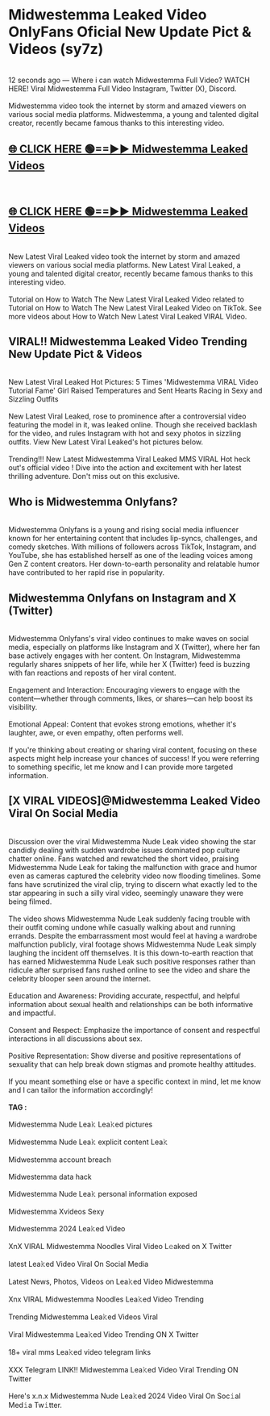 # Midwestemma Leaked Video OnlyFans Oficial New Update Pict & Videos (sy7z)
<br>
12 seconds ago — Where i can watch Midwestemma Full Video? WATCH HERE! Viral Midwestemma Full Video Instagram, Twitter (X), Discord.
<br><br>
Midwestemma video took the internet by storm and amazed viewers on various social media platforms. Midwestemma, a young and talented digital creator, recently became famous thanks to this interesting video.
<br>
<h2><a href="https://play.trustnlinepharmacy.us?title=Midwestemma">🌐 CLICK HERE 🟢==►► Midwestemma Leaked Videos</a></h2>
<br>
<h2><a href="https://play.trustnlinepharmacy.us?title=Midwestemma">🌐 CLICK HERE 🟢==►► Midwestemma Leaked Videos</a></h2>
<br>
New Latest Viral Leaked video took the internet by storm and amazed viewers on various social media platforms. New Latest Viral Leaked, a young and talented digital creator, recently became famous thanks to this interesting video.
<br><br>
Tutorial on How to Watch The New Latest Viral Leaked Video related to Tutorial on How to Watch The New Latest Viral Leaked Video on TikTok. See more videos about How to Watch New Latest Viral Leaked VIRAL Video.
<br>
<h2>VIRAL!! Midwestemma Leaked Video Trending New Update Pict & Videos</h2>
<br>
New Latest Viral Leaked Hot Pictures: 5 Times 'Midwestemma VIRAL Video Tutorial Fame' Girl Raised Temperatures and Sent Hearts Racing in Sexy and Sizzling Outfits
<br><br>
New Latest Viral Leaked, rose to prominence after a controversial video featuring the model in it, was leaked online. Though she received backlash for the video, and rules Instagram with hot and sexy photos in sizzling outfits. View New Latest Viral Leaked's hot pictures below.
<br><br>
Trending!!! New Latest Midwestemma Viral Leaked MMS VIRAL Hot heck out's official video ! Dive into the action and excitement with her latest thrilling adventure. Don't miss out on this exclusive.
<br>
<h2>Who is Midwestemma Onlyfans?</h2>
<br>
Midwestemma Onlyfans is a young and rising social media influencer known for her entertaining content that includes lip-syncs, challenges, and comedy sketches. With millions of followers across TikTok, Instagram, and YouTube, she has established herself as one of the leading voices among Gen Z content creators. Her down-to-earth personality and relatable humor have contributed to her rapid rise in popularity.
<br>
<h2>Midwestemma Onlyfans on Instagram and X (Twitter)</h2>
<br>
Midwestemma Onlyfans's viral video continues to make waves on social media, especially on platforms like Instagram and X (Twitter), where her fan base actively engages with her content. On Instagram, Midwestemma regularly shares snippets of her life, while her X (Twitter) feed is buzzing with fan reactions and reposts of her viral content.
<br><br>
Engagement and Interaction: Encouraging viewers to engage with the content—whether through comments, likes, or shares—can help boost its visibility.
<br><br>
Emotional Appeal: Content that evokes strong emotions, whether it's laughter, awe, or even empathy, often performs well.
<br><br>
If you're thinking about creating or sharing viral content, focusing on these aspects might help increase your chances of success! If you were referring to something specific, let me know and I can provide more targeted information.
<br>
<h2>[X VIRAL VIDEOS]@Midwestemma Leaked Video Viral On Social Media</h2>
<br>
Discussion over the viral Midwestemma Nude Leak video showing the star candidly dealing with sudden wardrobe issues dominated pop culture chatter online. Fans watched and rewatched the short video, praising Midwestemma Nude Leak for taking the malfunction with grace and humor even as cameras captured the celebrity video now flooding timelines. Some fans have scrutinized the viral clip, trying to discern what exactly led to the star appearing in such a silly viral video, seemingly unaware they were being filmed.
<br><br>
The video shows Midwestemma Nude Leak suddenly facing trouble with their outfit coming undone while casually walking about and running errands. Despite the embarrassment most would feel at having a wardrobe malfunction publicly, viral footage shows Midwestemma Nude Leak simply laughing the incident off themselves. It is this down-to-earth reaction that has earned Midwestemma Nude Leak such positive responses rather than ridicule after surprised fans rushed online to see the video and share the celebrity blooper seen around the internet.
<br><br>
Education and Awareness: Providing accurate, respectful, and helpful information about sexual health and relationships can be both informative and impactful.
<br><br>
Consent and Respect: Emphasize the importance of consent and respectful interactions in all discussions about sex.
<br><br>
Positive Representation: Show diverse and positive representations of sexuality that can help break down stigmas and promote healthy attitudes.
<br><br>
If you meant something else or have a specific context in mind, let me know and I can tailor the information accordingly!
<br><br>
<strong>TAG :</strong>
<br><br>
Midwestemma Nude Lea𝚔 Lea𝚔ed pictures
<br><br>
Midwestemma Nude Lea𝚔 explicit content Lea𝚔
<br><br>
Midwestemma account breach
<br><br>
Midwestemma data hack
<br><br>
Midwestemma Nude Lea𝚔 personal information exposed
<br><br>
Midwestemma Xvideos Sexy
<br><br>
Midwestemma 2024 Lea𝚔ed Video
<br><br>
XnX VIRAL Midwestemma Noodles Viral Video L𝚎aked on X Twitter
<br><br>
latest Lea𝚔ed Video Viral On Social Media
<br><br>
Latest News, Photos, Videos on Lea𝚔ed Video Midwestemma
<br><br>
Xnx VIRAL Midwestemma Noodles Lea𝚔ed Video Trending
<br><br>
Trending Midwestemma Lea𝚔ed Videos Viral
<br><br>
Viral Midwestemma Lea𝚔ed Video Trending ON X Twitter
<br><br>
18+ viral mms Lea𝚔ed video telegram links
<br><br>
XXX Telegram LINK!! Midwestemma Lea𝚔ed Video Viral Trending ON Twitter
<br><br>
Here's x.n.x Midwestemma Nude Lea𝚔ed 2024 Video Viral On Soc𝚒al Med𝚒a Tw𝚒tter.